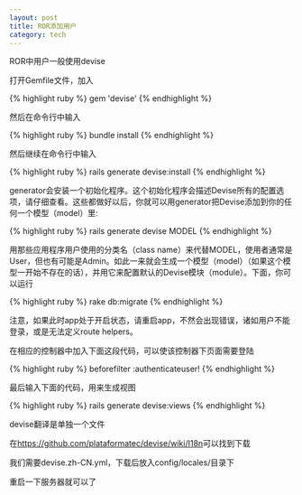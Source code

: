 ```yaml
---
layout: post
title: ROR添加用户
category: tech
---
```

ROR中用户一般使用devise

打开Gemfile文件，加入

{% highlight ruby %}
gem 'devise'
{% endhighlight %}

然后在命令行中输入

{% highlight ruby %}
bundle install
{% endhighlight %}

然后继续在命令行中输入

{% highlight ruby %}
rails generate devise:install
{% endhighlight %}

generator会安装一个初始化程序。这个初始化程序会描述Devise所有的配置选项，请仔细查看。这些都做好以后，你就可以用generator把Devise添加到你的任何一个模型（model）里: 

{% highlight ruby %}
rails generate devise MODEL
{% endhighlight %}

用那些应用程序用户使用的分类名（class name）来代替MODEL，使用者通常是User，但也有可能是Admin。如此一来就会生成一个模型（model）（如果这个模型一开始不存在的话），并用它来配置默认的Devise模块（module）。下面，你可以运行

{% highlight ruby %}
rake db:migrate
{% endhighlight %}

注意，如果此时app处于开启状态，请重启app，不然会出现错误，诸如用户不能登录，或是无法定义route helpers。

在相应的控制器中加入下面这段代码，可以使该控制器下页面需要登陆

{% highlight ruby %}
beforefilter :authenticateuser!
{% endhighlight %}

最后输入下面的代码，用来生成视图

{% highlight ruby %}
rails generate devise:views
{% endhighlight %}

devise翻译是单独一个文件

在<a href="https://github.com/plataformatec/devise/wiki/I18n" target="_blank">https://github.com/plataformatec/devise/wiki/I18n</a>可以找到下载

我们需要devise.zh-CN.yml，下载后放入config/locales/目录下

重启一下服务器就可以了

